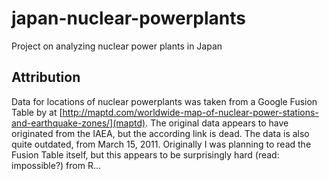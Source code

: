 # japan-nuclear-powerplants
Project on analyzing nuclear power plants in Japan

## Attribution
Data for locations of nuclear powerplants was taken from a Google Fusion Table by at [http://maptd.com/worldwide-map-of-nuclear-power-stations-and-earthquake-zones/](maptd). The original data appears to have originated from the IAEA, but the according link is dead. The data is also quite outdated, from March 15, 2011. Originally I was planning to read the Fusion Table itself, but this appears to be surprisingly hard (read: impossible?) from R...